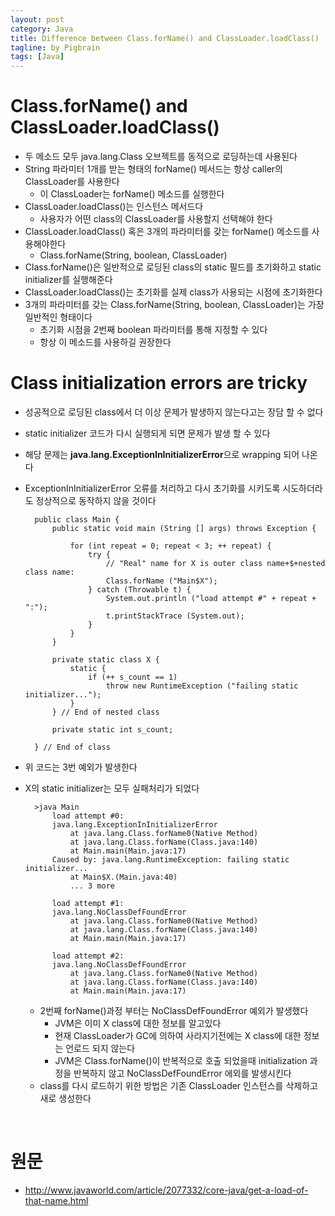 ```yaml
---
layout: post
category: Java
title: Difference between Class.forName() and ClassLoader.loadClass()
tagline: by Pigbrain
tags: [Java]
---
```


<!--more-->

# Class.forName() and ClassLoader.loadClass()
* 두 메소드 모두 java.lang.Class 오브젝트를 동적으로 로딩하는데 사용된다  
* String 파라미터 1개를 받는 형태의 forName() 메서드는 항상 caller의 ClassLoader를 사용한다  
	* 이 ClassLoader는 forName() 메소드를 실행한다  
* ClassLoader.loadClass()는 인스턴스 메서드다  
	* 사용자가 어떤 class의 ClassLoader를 사용할지 선택해야 한다  
* ClassLoader.loadClass() 혹은 3개의 파라미터를 갖는 forName() 메소드를 사용해야한다  
	* Class.forName(String, boolean, ClassLoader)  
* Class.forName()은 일반적으로 로딩된 class의 static 필드를 초기화하고 static initializer를 실행해준다  
* ClassLoader.loadClass()는 초기화를 실제 class가 사용되는 시점에 초기화한다  
* 3개의 파라미터를 갖는 Class.forName(String, boolean, ClassLoader)는 가장 일반적인 형태이다  
	* 초기화 시점을 2번째 boolean 파라미터를 통해 지정할 수 있다  
	* 항상 이 메소드를 사용하길 권장한다  
  
# Class initialization errors are tricky 
* 성공적으로 로딩된 class에서 더 이상 문제가 발생하지 않는다고는 장담 할 수 없다  
* static initializer 코드가 다시 실행되게 되면 문제가 발생 할 수 있다  
* 해당 문제는 **java.lang.ExceptionInInitializerError**으로 wrapping 되어 나온다  
* ExceptionInInitializerError 오류를 처리하고 다시 초기화를 시키도록 시도하더라도 정상적으로 동작하지 않을 것이다  
		
		public class Main {
			public static void main (String [] args) throws Exception {
				
				for (int repeat = 0; repeat < 3; ++ repeat) {
					try {
						// "Real" name for X is outer class name+$+nested class name:
						Class.forName ("Main$X");
					} catch (Throwable t) {
						System.out.println ("load attempt #" + repeat + ":");
						t.printStackTrace (System.out);
					}
				}
			}
			
			private static class X {
				static {
					if (++ s_count == 1)
						throw new RuntimeException ("failing static initializer...");
				}
			} // End of nested class
				
			private static int s_count;

		} // End of class
	
* 위 코드는 3번 예외가 발생한다  
* X의 static initializer는 모두 실패처리가 되었다  
		
		>java Main
			load attempt #0:
			java.lang.ExceptionInInitializerError
				at java.lang.Class.forName0(Native Method)
				at java.lang.Class.forName(Class.java:140)
				at Main.main(Main.java:17)
			Caused by: java.lang.RuntimeException: failing static initializer...
				at Main$X.(Main.java:40)
				... 3 more
			
			load attempt #1:
			java.lang.NoClassDefFoundError
				at java.lang.Class.forName0(Native Method)
				at java.lang.Class.forName(Class.java:140)
				at Main.main(Main.java:17)

			load attempt #2:
			java.lang.NoClassDefFoundError
				at java.lang.Class.forName0(Native Method)
				at java.lang.Class.forName(Class.java:140)
				at Main.main(Main.java:17)
	
	* 2번째 forName()과정 부터는 NoClassDefFoundError 예외가 발생했다  
		* JVM은 이미 X class에 대한 정보를 알고있다  
		* 현재 ClassLoader가 GC에 의하여 사라지기전에는 X class에 대한 정보는 언로드 되지 않는다  
		* JVM은 Class.forName()이 반복적으로 호출 되었을때 initialization 과정을 반복하지 않고 NoClassDefFoundError 에외를 발생시킨다  
	* class를 다시 로드하기 위한 방법은 기존 ClassLoader 인스턴스를 삭제하고 새로 생성한다  
  
<br>  
  
# 원문  
* http://www.javaworld.com/article/2077332/core-java/get-a-load-of-that-name.html  
  

